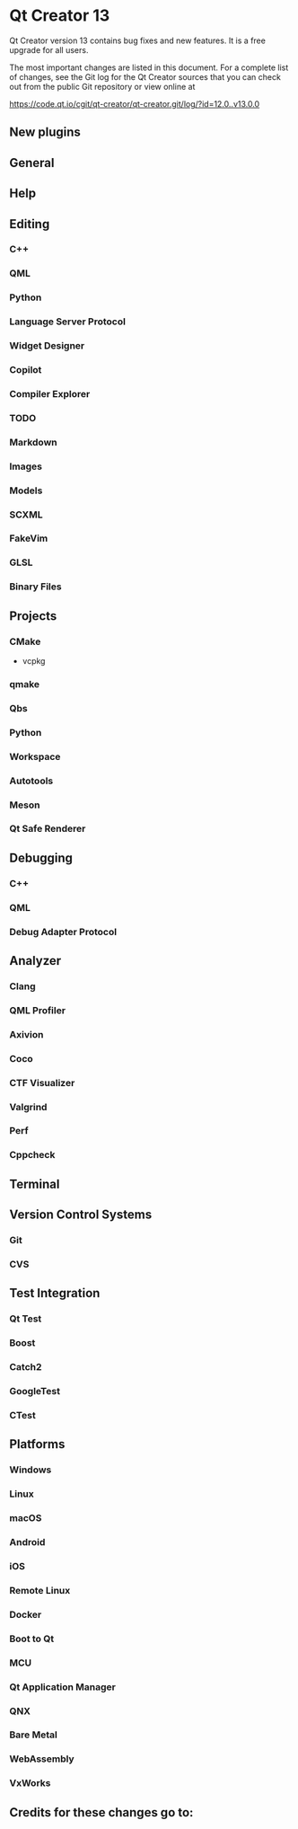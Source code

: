 Qt Creator 13
=============

Qt Creator version 13 contains bug fixes and new features.
It is a free upgrade for all users.

The most important changes are listed in this document. For a complete list of
changes, see the Git log for the Qt Creator sources that you can check out from
the public Git repository or view online at

<https://code.qt.io/cgit/qt-creator/qt-creator.git/log/?id=12.0..v13.0.0>

New plugins
-----------

General
-------

Help
----

Editing
-------

### C++

### QML

### Python

### Language Server Protocol

### Widget Designer

### Copilot

### Compiler Explorer

### TODO

### Markdown

### Images

### Models

### SCXML

### FakeVim

### GLSL

### Binary Files

Projects
--------

### CMake

* vcpkg

### qmake

### Qbs

### Python

### Workspace

### Autotools

### Meson

### Qt Safe Renderer

Debugging
---------

### C++

### QML

### Debug Adapter Protocol

Analyzer
--------

### Clang

### QML Profiler

### Axivion

### Coco

### CTF Visualizer

### Valgrind

### Perf

### Cppcheck

Terminal
--------

Version Control Systems
-----------------------

### Git

### CVS

Test Integration
----------------

### Qt Test

### Boost

### Catch2

### GoogleTest

### CTest

Platforms
---------

### Windows

### Linux

### macOS

### Android

### iOS

### Remote Linux

### Docker

### Boot to Qt

### MCU

### Qt Application Manager

### QNX

### Bare Metal

### WebAssembly

### VxWorks

Credits for these changes go to:
--------------------------------

